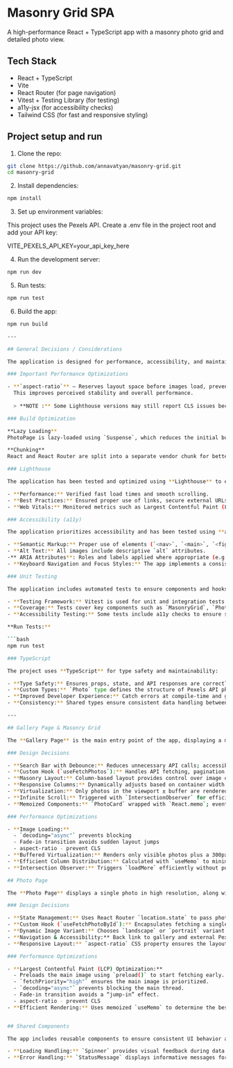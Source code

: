 # Masonry Grid SPA

A high-performance React + TypeScript app with a masonry photo grid and detailed photo view.

## Tech Stack

- React + TypeScript
- Vite
- React Router (for page navigation)
- Vitest + Testing Library (for testing)
- a11y-jsx (for accessibility checks)
- Tailwind CSS (for fast and responsive styling)

## Project setup and run

1. Clone the repo:

```bash
git clone https://github.com/annavatyan/masonry-grid.git
cd masonry-grid
```

2. Install dependencies:

```bash
npm install
```

3. Set up environment variables:

This project uses the Pexels API.
Create a .env file in the project root and add your API key:

VITE_PEXELS_API_KEY=your_api_key_here

4. Run the development server:

```bash
npm run dev
```

5. Run tests:

```bash
npm run test
```

6. Build the app:

```bash
npm run build

---

## General Decisions / Considerations

The application is designed for performance, accessibility, and maintainability. Shared components, TypeScript types, and optimized layouts ensure consistency across pages.

### Important Performance Optimizations

- **`aspect-ratio`** – Reserves layout space before images load, preventing cumulative layout shift (CLS) without specifying width/height.  
  This improves perceived stability and overall performance. 
   
  > **NOTE :** Some Lighthouse versions may still report CLS issues because they don’t fully recognize the CSS `aspect-ratio` property.

### Build Optimization

**Lazy Loading**  
PhotoPage is lazy-loaded using `Suspense`, which reduces the initial bundle size and speeds up the first meaningful render.

**Chunking**  
React and React Router are split into a separate vendor chunk for better caching and faster subsequent loads.

### Lighthouse

The application has been tested and optimized using **Lighthouse** to ensure good web performance and accessibility:

- **Performance:** Verified fast load times and smooth scrolling. 
- **Best Practices:** Ensured proper use of links, secure external URLs (`rel="noopener noreferrer"`), and responsive design.
- **Web Vitals:** Monitored metrics such as Largest Contentful Paint (LCP), Cumulative Layout Shift (CLS), and Total Blocking Time (TBT) to maintain high UX scores.

### Accessibility (a11y)

The application prioritizes accessibility and has been tested using **a11y-jsx plugin**, **Lighthouse audits**, WCAG Color Contrast Checker browser extension and manual checks:

- **Semantic Markup:** Proper use of elements (`<nav>`, `<main>`, `<figure>`, `<figcaption>`, etc.) for meaningful structure.  
- **Alt Text:** All images include descriptive `alt` attributes.  
-** ARIA Attributes**: Roles and labels applied where appropriate (e.g., aria-label for search and navigation links).
- **Keyboard Navigation and Focus Styles:** The app implements a consistent focus indicator for keyboard navigation using Tailwind’s utilities.

### Unit Testing

The application includes automated tests to ensure components and hooks work correctly:

- **Testing Framework:** Vitest is used for unit and integration tests.  
- **Coverage:** Tests cover key components such as `MasonryGrid`, `PhotoCard`, `SearchBar`, and custom hooks (`useFetchPhotos`, `useFetchPhotoById`).  
- **Accessibility Testing:** Some tests include a11y checks to ensure semantic markup, focus, and ARIA attributes are correctly applied.  

**Run Tests:**

```bash
npm run test

### TypeScript

The project uses **TypeScript** for type safety and maintainability:

- **Type Safety:** Ensures props, state, and API responses are correctly typed.  
- **Custom Types:** `Photo` type defines the structure of Pexels API photo objects and is used across components and hooks.  
- **Improved Developer Experience:** Catch errors at compile-time and get better autocompletion in editors.  
- **Consistency:** Shared types ensure consistent data handling between **Gallery Page** and **Photo Page**.

---

## Gallery Page & Masonry Grid

The **Gallery Page** is the main entry point of the app, displaying a masonry photo grid with search functionality.

### Design Decisions

- **Search Bar with Debounce:** Reduces unnecessary API calls; accessible with `aria-label`.
- **Custom Hook (`useFetchPhotos`):** Handles API fetching, pagination, loading, and errors. Resets data on query change.
- **Masonry Layout:** Column-based layout provides control over image ordering and responsive behavior.
- **Responsive Columns:** Dynamically adjusts based on container width (`2` for <600px, `3` for <900px, default for larger screens).
- **Virtualization:** Only photos in the viewport ± buffer are rendered to reduce DOM nodes.
- **Infinite Scroll:** Triggered with `IntersectionObserver` for efficient photo loading.
- **Memoized Components:** `PhotoCard` wrapped with `React.memo`; event handlers use `useCallback` to minimize re-renders.

### Performance Optimizations

- **Image Loading:**  
  - `decoding="async"` prevents blocking  
  - Fade-in transition avoids sudden layout jumps  
  - aspect-ratio - prevent CLS
- **Buffered Virtualization:** Renders only visible photos plus a 300px buffer
- **Efficient Column Distribution:** Calculated with `useMemo` to minimize recalculation
- **Intersection Observer:** Triggers `loadMore` efficiently without polling or scroll events

## Photo Page

The **Photo Page** displays a single photo in high resolution, along with photographer information and a link to the Pexels page.

### Design Decisions

- **State Management:** Uses React Router `location.state` to pass photo data when navigating from the gallery; falls back to `useFetchPhotoById` for direct page access or refresh.  
- **Custom Hook (`useFetchPhotoById`):** Encapsulates fetching a single photo by ID, including loading and error handling.  
- **Dynamic Image Variant:** Chooses `landscape` or `portrait` variant based on the photo’s dimensions for optimal display.  
- **Navigation & Accessibility:** Back link to gallery and external Pexels link; uses semantic `<nav>` and `aria-labels`.  
- **Responsive Layout:** `aspect-ratio` CSS property ensures the layout reserves space before the image loads.  

### Performance Optimizations

- **Largest Contentful Paint (LCP) Optimization:**  
  - Preloads the main image using `preload()` to start fetching early.  
  - `fetchPriority="high"` ensures the main image is prioritized.  
  - `decoding="async"` prevents blocking the main thread.  
  - Fade-in transition avoids a “jump-in” effect.  
  - aspect-ratio - prevent CLS
- **Efficient Rendering:** Uses memoized `useMemo` to determine the best image variant. 


## Shared Components

The app includes reusable components to ensure consistent UI behavior across pages.

- **Loading Handling:** `Spinner` provides visual feedback during data fetching without blocking the UI. Supports `full` and `inline` variants.  
- **Error Handling:** `StatusMessage` displays informative messages for errors or empty states, ensuring users understand issues.  